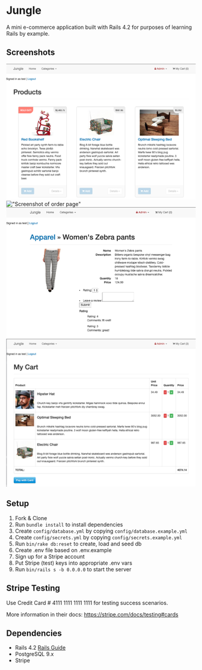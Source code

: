 # Jungle

A mini e-commerce application built with Rails 4.2 for purposes of learning Rails by example.

## Screenshots 

!["Screenshot of logged in"](https://github.com/tyau1/jungle-rails/blob/master/logged%20in.png?raw=true)
!["Screenshot of order page"](hhttps://github.com/tyau1/jungle-rails/blob/master/order.png?raw=true)
!["Screenshot of reviews"](https://github.com/tyau1/jungle-rails/blob/master/review.png?raw=true)
!["Screenshot of cart"](https://github.com/tyau1/jungle-rails/blob/master/cart.png?raw=true)

## Setup

1. Fork & Clone
2. Run `bundle install` to install dependencies
3. Create `config/database.yml` by copying `config/database.example.yml`
4. Create `config/secrets.yml` by copying `config/secrets.example.yml`
5. Run `bin/rake db:reset` to create, load and seed db
6. Create .env file based on .env.example
7. Sign up for a Stripe account
8. Put Stripe (test) keys into appropriate .env vars
9. Run `bin/rails s -b 0.0.0.0` to start the server

## Stripe Testing

Use Credit Card # 4111 1111 1111 1111 for testing success scenarios.

More information in their docs: <https://stripe.com/docs/testing#cards>

## Dependencies

* Rails 4.2 [Rails Guide](http://guides.rubyonrails.org/v4.2/)
* PostgreSQL 9.x
* Stripe
